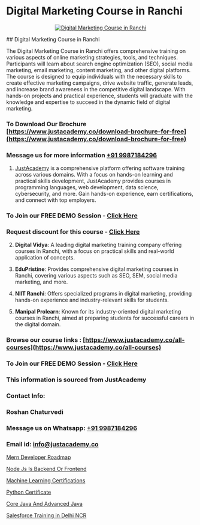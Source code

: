 # Digital Marketing Course in Ranchi

<p align="center">
  <a href="https://justacademy.co/course-detail/digital-marketing">
    <img src="https://justacademy.co/storage2/course_image/1676636720_course_image.webp" alt="Digital Marketing Course in Ranchi">
  </a>
</p>
## Digital Marketing Course in Ranchi

The Digital Marketing Course in Ranchi offers comprehensive training on various aspects of online marketing strategies, tools, and techniques. Participants will learn about search engine optimization (SEO), social media marketing, email marketing, content marketing, and other digital platforms. The course is designed to equip individuals with the necessary skills to create effective marketing campaigns, drive website traffic, generate leads, and increase brand awareness in the competitive digital landscape. With hands-on projects and practical experience, students will graduate with the knowledge and expertise to succeed in the dynamic field of digital marketing.
### To Download Our Brochure [https://www.justacademy.co/download-brochure-for-free](https://www.justacademy.co/download-brochure-for-free)
### Message us for more information [+91 9987184296](https://api.whatsapp.com/send?phone=919987184296)

1) [JustAcademy](https://justacademy.co) is a comprehensive platform offering software training across various domains. With a focus on hands-on learning and practical skills development, JustAcademy provides courses in programming languages, web development, data science, cybersecurity, and more. Gain hands-on experience, earn certifications, and connect with top employers.

### To Join our FREE DEMO Session - [Click Here](https://www.justacademy.co/register-for-course-demo/)
### Request discount for this course - [Click Here](https://justacademy.co/contact-us/)

2) **Digital Vidya**: A leading digital marketing training company offering courses in Ranchi, with a focus on practical skills and real-world application of concepts.
  
3) **EduPristine**: Provides comprehensive digital marketing courses in Ranchi, covering various aspects such as SEO, SEM, social media marketing, and more.
  
4) **NIIT Ranchi**: Offers specialized programs in digital marketing, providing hands-on experience and industry-relevant skills for students.
  
5) **Manipal Prolearn**: Known for its industry-oriented digital marketing courses in Ranchi, aimed at preparing students for successful careers in the digital domain.

### Browse our course links : [https://www.justacademy.co/all-courses](https://www.justacademy.co/all-courses) 
### To Join our FREE DEMO Session - [Click Here](https://www.justacademy.co/register-for-course-demo)


### This information is sourced from JustAcademy
### Contact Info:
### Roshan Chaturvedi
### Message us on Whatsapp: [+91 9987184296](https://api.whatsapp.com/send?phone=919987184296)
### Email id: [info@justacademy.co](mailto:info@justacademy.co)
                
[Mern Developer Roadmap](https://www.linkedin.com/pulse/mern-developer-roadmap-justacademy-jaipur-9wsqe?trackingId=Z2UJuNOs5g7u0f3w0beYYw%3D%3D&lipi=urn%3Ali%3Apage%3Ad_flagship3_company_admin%3BzoGgv%2F2GTOq26q6ITzj9KQ%3D%3D)

[Node Js Is Backend Or Frontend](https://www.linkedin.com/pulse/node-js-backend-frontend-justacademy-las-vegas-2lfjf?trackingId=S7nOPIK0VFKDin3lQK7u9Q%3D%3D&lipi=urn%3Ali%3Apage%3Ad_flagship3_company_admin%3B72drtJzFRpOZi%2BIA7t6Uhg%3D%3D)

[Machine Learning Certifications](https://medium.com/@kamblerajas684/machine-learning-certifications-2b6e2bed0191)

[Python Certificate](https://medium.com/@roneet705/python-certificate-cf4ff24b752c)

[Core Java And Advanced Java](https://justacademyin.github.io/justacademy/core-java-and-advanced-java)

[Salesforce Training in Delhi NCR](https://justacademyin.github.io/justacademy/salesforce-training-in-delhi-ncr)


